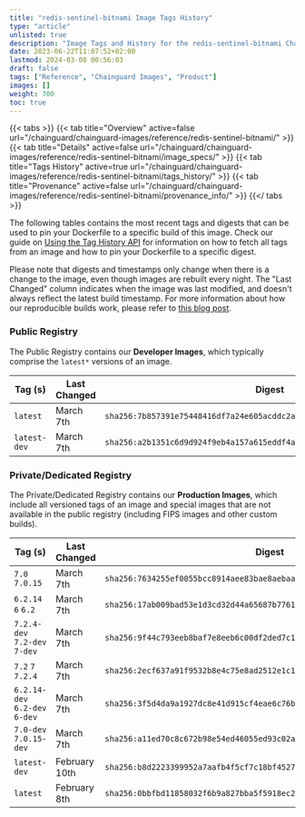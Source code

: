 ```yaml
---
title: "redis-sentinel-bitnami Image Tags History"
type: "article"
unlisted: true
description: "Image Tags and History for the redis-sentinel-bitnami Chainguard Image"
date: 2023-06-22T11:07:52+02:00
lastmod: 2024-03-08 00:56:03
draft: false
tags: ["Reference", "Chainguard Images", "Product"]
images: []
weight: 700
toc: true
---
```


{{< tabs >}}
{{< tab title="Overview" active=false url="/chainguard/chainguard-images/reference/redis-sentinel-bitnami/" >}}
{{< tab title="Details" active=false url="/chainguard/chainguard-images/reference/redis-sentinel-bitnami/image_specs/" >}}
{{< tab title="Tags History" active=true url="/chainguard/chainguard-images/reference/redis-sentinel-bitnami/tags_history/" >}}
{{< tab title="Provenance" active=false url="/chainguard/chainguard-images/reference/redis-sentinel-bitnami/provenance_info/" >}}
{{</ tabs >}}

The following tables contains the most recent tags and digests that can be used to pin your Dockerfile to a specific build of this image. Check our guide on [Using the Tag History API](/chainguard/chainguard-images/using-the-tag-history-api/) for information on how to fetch all tags from an image and how to pin your Dockerfile to a specific digest.

Please note that digests and timestamps only change when there is a change to the image, even though images are rebuilt every night. The "Last Changed" column indicates when the image was last modified, and doesn't always reflect the latest build timestamp. For more information about how our reproducible builds work, please refer to [this blog post](https://www.chainguard.dev/unchained/reproducing-chainguards-reproducible-image-builds).

### Public Registry
The Public Registry contains our **Developer Images**, which typically comprise the `latest*` versions of an image.

| Tag (s)       | Last Changed | Digest                                                                    |
|---------------|--------------|---------------------------------------------------------------------------|
|  `latest`     | March 7th    | `sha256:7b857391e75448416df7a24e605acddc2a68f551f1ae3e9fb28b49b8526792c1` |
|  `latest-dev` | March 7th    | `sha256:a2b1351c6d9d924f9eb4a157a615eddf4a0406faf1725ebd68a1e8a366608fca` |


### Private/Dedicated Registry
The Private/Dedicated Registry contains our **Production Images**, which include all versioned tags of an image and special images that are not available in the public registry (including FIPS images and other custom builds).

| Tag (s)                         | Last Changed  | Digest                                                                    |
|---------------------------------|---------------|---------------------------------------------------------------------------|
|  `7.0` `7.0.15`                 | March 7th     | `sha256:7634255ef0055bcc8914aee83bae8aebaa7728b69bb528741e817073fb19a28c` |
|  `6.2.14` `6` `6.2`             | March 7th     | `sha256:17ab009bad53e1d3cd32d44a65687b77615b96791d3cf87c3a6f3bbbdf12c7c4` |
|  `7.2.4-dev` `7.2-dev` `7-dev`  | March 7th     | `sha256:9f44c793eeb8baf7e8eeb6c00df2ded7c187f642d8925e9b2256cd9e46fbef51` |
|  `7.2` `7` `7.2.4`              | March 7th     | `sha256:2ecf637a91f9532b8e4c75e8ad2512e1c173a6ea5c70f1ea500edb3d361b51d1` |
|  `6.2.14-dev` `6.2-dev` `6-dev` | March 7th     | `sha256:3f5d4da9a1927dc8e41d915cf4eae6c76b941f3a3c8ae55ea58a3cadc349f707` |
|  `7.0-dev` `7.0.15-dev`         | March 7th     | `sha256:a11ed70c8c672b98e54ed46055ed93c02a7fd2844b80f152e1a248ef64491faa` |
|  `latest-dev`                   | February 10th | `sha256:b8d2223399952a7aafb4f5cf7c18bf4527074ba0b734b2cc97a75c1f7294c3cc` |
|  `latest`                       | February 8th  | `sha256:0bbfbd11858032f6b9a827bba5f5918ec2799cef831032aa4c73c2c5c418b7c0` |

